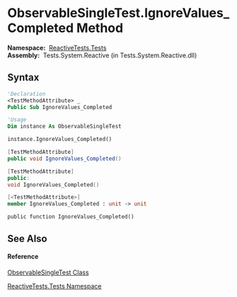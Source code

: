 # ObservableSingleTest.IgnoreValues\_Completed Method

**Namespace:**  [ReactiveTests.Tests](ReactiveTests.Tests\ReactiveTests.Tests.md)  
**Assembly:**  Tests.System.Reactive (in Tests.System.Reactive.dll)

## Syntax

```vb
'Declaration
<TestMethodAttribute> _
Public Sub IgnoreValues_Completed
```

```vb
'Usage
Dim instance As ObservableSingleTest

instance.IgnoreValues_Completed()
```

```csharp
[TestMethodAttribute]
public void IgnoreValues_Completed()
```

```c++
[TestMethodAttribute]
public:
void IgnoreValues_Completed()
```

```fsharp
[<TestMethodAttribute>]
member IgnoreValues_Completed : unit -> unit 
```

```jscript
public function IgnoreValues_Completed()
```

## See Also

#### Reference

[ObservableSingleTest Class](ObservableSingleTest\ObservableSingleTest.md)

[ReactiveTests.Tests Namespace](ReactiveTests.Tests\ReactiveTests.Tests.md)




